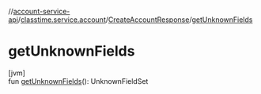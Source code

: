 //[account-service-api](../../../index.md)/[classtime.service.account](../index.md)/[CreateAccountResponse](index.md)/[getUnknownFields](get-unknown-fields.md)

# getUnknownFields

[jvm]\
fun [getUnknownFields](get-unknown-fields.md)(): UnknownFieldSet
